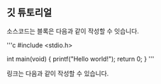 ## 깃 튜토리얼

소스코드는 블록은 다음과 같이 작성할 수 잇습니다.

'''c
#include <stdio.h>

int main(void) {
  printf("Hello world!");
  return 0;
 }
 '''
 
 링크는 다음과 같이 작성할 수 있습니다.
 
 
